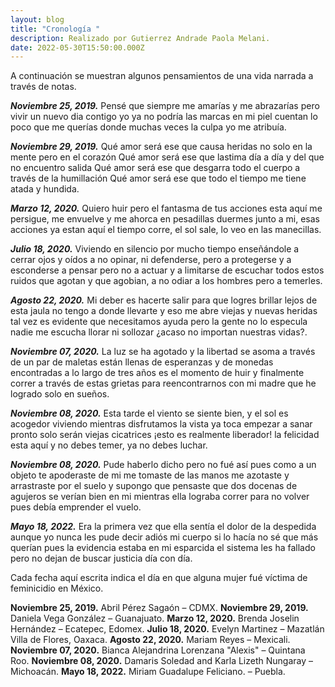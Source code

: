 ```yaml
---
layout: blog
title: "Cronología "
description: Realizado por Gutierrez Andrade Paola Melani.
date: 2022-05-30T15:50:00.000Z
---
```

A continuación se muestran algunos pensamientos de una vida narrada a través de notas.

***Noviembre 25, 2019.***
Pensé que siempre me amarías y me abrazarías
pero vivir un nuevo dia contigo yo ya no podría 
las marcas en mi piel cuentan lo poco que me querías
donde muchas veces la culpa yo me atribuía.

***Noviembre 29, 2019.***
Qué amor será ese que causa heridas no solo en la mente pero en el corazón
Qué amor será ese que lastima día a día y del que no encuentro salida
Qué amor será ese que desgarra todo el cuerpo a través de la humillación
Qué amor será ese que todo el tiempo me tiene atada y hundida.

***Marzo 12, 2020.***
Quiero huir pero el fantasma de tus acciones esta aquí
me persigue, me envuelve y me ahorca en pesadillas 
duermes junto a mi, esas acciones ya estan aquí
el tiempo corre, el sol sale, lo veo en las manecillas. 

***Julio 18, 2020.***
Viviendo en silencio por mucho tiempo enseñándole a cerrar ojos y oídos 
a no opinar, ni defenderse, pero a protegerse y a esconderse 
a pensar pero no a actuar y a limitarse de escuchar todos estos ruidos
que agotan y que agobian, a no odiar a los hombres pero a temerles.

***Agosto 22, 2020.***
Mi deber es hacerte salir para que logres brillar lejos de esta jaula
no tengo a donde llevarte y eso me abre viejas y nuevas heridas
tal vez es evidente que necesitamos ayuda pero la gente no lo especula
nadie me escucha llorar ni sollozar ¿acaso no importan nuestras vidas?.

***Noviembre 07, 2020.***
La luz se ha agotado y la libertad se asoma a través de un par de maletas
están llenas de esperanzas y de monedas encontradas a lo largo de tres años 
es el momento de huir y finalmente correr a través de estas grietas
para reencontrarnos con mi madre que he logrado solo en sueños.

***Noviembre 08, 2020.***
Esta tarde el viento se siente bien, y el sol es acogedor 
viviendo mientras disfrutamos la vista ya toca empezar a sanar
pronto solo serán viejas cicatrices ¡esto es realmente liberador!
la felicidad esta aquí y no debes temer, ya no debes luchar.

***Noviembre 08, 2020.***
Pude haberlo dicho pero no fué así pues como a un objeto te apoderaste de mi
me tomaste de las manos me azotaste y arrastraste por el suelo 
y supongo que pensaste que dos docenas de agujeros se verían bien en mi
mientras ella lograba correr para no volver pues debía emprender el vuelo.

***Mayo 18, 2022.*** 
Era la primera vez que ella sentía el dolor de la despedida
aunque yo nunca les pude decir adiós mi cuerpo si lo hacía
no sé que más querían pues la evidencia estaba en mi esparcida
el sistema les ha fallado pero no dejan de buscar justicia día con día. 

Cada fecha aquí escrita indica el día en que alguna mujer fué víctima de feminicidio en México. 

**Noviembre 25, 2019.** Abril Pérez Sagaón –  CDMX. 
**Noviembre 29, 2019.** Daniela Vega González – Guanajuato.
**Marzo 12, 2020.** Brenda Joselin Hernández – Ecatepec, Edomex.
**Julio 18, 2020.** Evelyn Martinez – Mazatlán Villa de Flores, Oaxaca.
**Agosto 22, 2020.** Mariam Reyes – Mexicali.
**Noviembre 07, 2020.** Bianca Alejandrina Lorenzana "Alexis" – Quintana Roo.
**Noviembre 08, 2020.** Damaris Soledad and Karla Lizeth Nungaray – Michoacán.
**Mayo 18, 2022.** Miriam Guadalupe Feliciano. – Puebla.